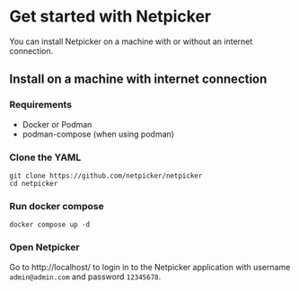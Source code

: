 # Get started with Netpicker

You can install Netpicker on a machine with or without an internet connection.

## Install on a machine with internet connection

### Requirements

- Docker or Podman
- podman-compose (when using podman)

### Clone the YAML

```
git clone https://github.com/netpicker/netpicker
cd netpicker
```

### Run docker compose

```
docker compose up -d
```

### Open Netpicker

Go to http://localhost/ to login in to the Netpicker application with username `admin@admin.com` and password `12345678`.
